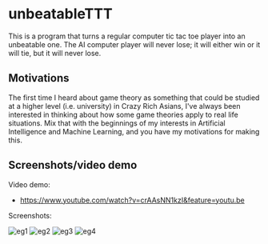 # unbeatableTTT
This is a program that turns a regular computer tic tac toe player into an unbeatable one. The AI computer player will never lose; it will either win or it will tie, but it will never lose.

## Motivations
The first time I heard about game theory as something that could be studied at a higher level (i.e. university) in Crazy Rich Asians, I've always been interested in thinking about how some game theories apply to real life situations. Mix that with the beginnings of my interests in Artificial Intelligence and Machine Learning, and you have my motivations for making this.

## Screenshots/video demo
Video demo:
 - https://www.youtube.com/watch?v=crAAsNN1kzI&feature=youtu.be
 
 
 Screenshots:
 
 ![eg1](https://i.ibb.co/Pw0ZJd4/eg1.png)
 ![eg2](https://i.ibb.co/68RShRw/eg2.png)
 ![eg3](https://i.ibb.co/G24GN3f/eg3.png)
 ![eg4](https://i.ibb.co/d7yXrkW/eg4.png)
